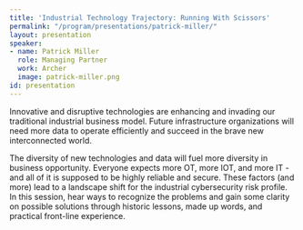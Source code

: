 ```yaml
---
title: 'Industrial Technology Trajectory: Running With Scissors'
permalink: "/program/presentations/patrick-miller/"
layout: presentation
speaker:
- name: Patrick Miller
  role: Managing Partner
  work: Archer
  image: patrick-miller.png
id: presentation
---
```


Innovative and disruptive technologies are enhancing and invading our traditional industrial business model. Future infrastructure organizations will need more data to operate efficiently and succeed in the brave new interconnected world.

The diversity of new technologies and data will fuel more diversity in business opportunity. Everyone expects more OT, more IOT, and more IT - and all of it is supposed to be highly reliable and secure. These factors (and more) lead to a landscape shift for the industrial cybersecurity risk profile. In this session, hear ways to recognize the problems and gain some clarity on possible solutions through historic lessons, made up words, and practical front-line experience.